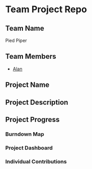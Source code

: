# Team Project Repo 

## Team Name
Pied Piper

## Team Members

* [Alan](https://github.com/athsueh)

## Project Name

## Project Description

## Project Progress

### Burndown Map

### Project Dashboard

### Individual Contributions
